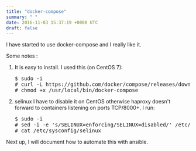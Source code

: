 ```yaml
---
title: "docker-compose"
summary: " "
date: 2016-11-03 15:37:19 +0000 UTC
draft: false
---
```

I have started to use docker-compose and I really like it.

Some notes :
<ol>
 	<li>It is easy to install. I used this (on CentOS 7):
<pre>$ sudo -i
# curl -L https://github.com/docker/compose/releases/download/1.9.0-rc2/docker-compose-`uname -s`-`uname -m` &gt; /usr/local/bin/docker-compose
# chmod +x /usr/local/bin/docker-compose</pre>
</li>
 	<li>selinux
I have to disable it on CentOS otherwise haproxy doesn't forward to containers listening on ports TCP/8000+. I run:
<pre>$ sudo -i
# sed -i -e 's/SELINUX=enforcing/SELINUX=disabled/' /etc/sysconfig/selinux
# cat /etc/sysconfig/selinux</pre>
</li>
</ol>
Next up, I will document how to automate this with ansible.
